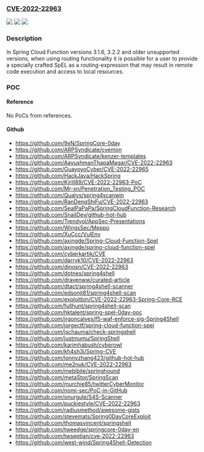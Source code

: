 ### [CVE-2022-22963](https://cve.mitre.org/cgi-bin/cvename.cgi?name=CVE-2022-22963)
![](https://img.shields.io/static/v1?label=Product&message=Spring%20Cloud%20Function&color=blue)
![](https://img.shields.io/static/v1?label=Version&message=n%2Fa&color=blue)
![](https://img.shields.io/static/v1?label=Vulnerability&message=CWE-94%3A%20Improper%20Control%20of%20Generation%20of%20Code%20('Code%20Injection')&color=brighgreen)

### Description

In Spring Cloud Function versions 3.1.6, 3.2.2 and older unsupported versions, when using routing functionality it is possible for a user to provide a specially crafted SpEL as a routing-expression that may result in remote code execution and access to local resources.

### POC

#### Reference
No PoCs from references.

#### Github
- https://github.com/9xN/SpringCore-0day
- https://github.com/ARPSyndicate/cvemon
- https://github.com/ARPSyndicate/kenzer-templates
- https://github.com/AayushmanThapaMagar/CVE-2022-22963
- https://github.com/GuayoyoCyber/CVE-2022-22965
- https://github.com/HackJava/HackSpring
- https://github.com/Kirill89/CVE-2022-22963-PoC
- https://github.com/Mr-xn/Penetration_Testing_POC
- https://github.com/Qualys/spring4scanwin
- https://github.com/RanDengShiFu/CVE-2022-22963
- https://github.com/SealPaPaPa/SpringCloudFunction-Research
- https://github.com/SnailDev/github-hot-hub
- https://github.com/Trendyol/AppSec-Presentations
- https://github.com/WingsSec/Meppo
- https://github.com/XuCcc/VulEnv
- https://github.com/axingde/Spring-Cloud-Function-Spel
- https://github.com/axingde/spring-cloud-function-spel
- https://github.com/cyberkartik/CVE
- https://github.com/darryk10/CVE-2022-22963
- https://github.com/dinosn/CVE-2022-22963
- https://github.com/dotnes/spring4shell
- https://github.com/dravenww/curated-article
- https://github.com/dtact/spring4shell-scanner
- https://github.com/edsonjt81/spring4shell-scan
- https://github.com/exploitbin/CVE-2022-22963-Spring-Core-RCE
- https://github.com/fullhunt/spring4shell-scan
- https://github.com/hktalent/spring-spel-0day-poc
- https://github.com/irgoncalves/f5-waf-enforce-sig-Spring4Shell
- https://github.com/jorgectf/spring-cloud-function-spel
- https://github.com/jschauma/check-springshell
- https://github.com/justmumu/SpringShell
- https://github.com/karimhabush/cyberowl
- https://github.com/kh4sh3i/Spring-CVE
- https://github.com/lonnyzhang423/github-hot-hub
- https://github.com/me2nuk/CVE-2022-22963
- https://github.com/mebibite/springhound
- https://github.com/metaStor/SpringScan
- https://github.com/murchie85/twitterCyberMonitor
- https://github.com/nomi-sec/PoC-in-GitHub
- https://github.com/onurgule/S4S-Scanner
- https://github.com/puckiestyle/CVE-2022-22963
- https://github.com/radiusmethod/awesome-gists
- https://github.com/stevemats/Spring0DayCoreExploit
- https://github.com/thomasvincent/springshell
- https://github.com/tweedge/springcore-0day-en
- https://github.com/twseptian/cve-2022-22963
- https://github.com/west-wind/Spring4Shell-Detection

